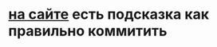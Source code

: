 # [на сайте](https://www.conventionalcommits.org/en/v1.0.0/) есть подсказка как правильно коммитить 